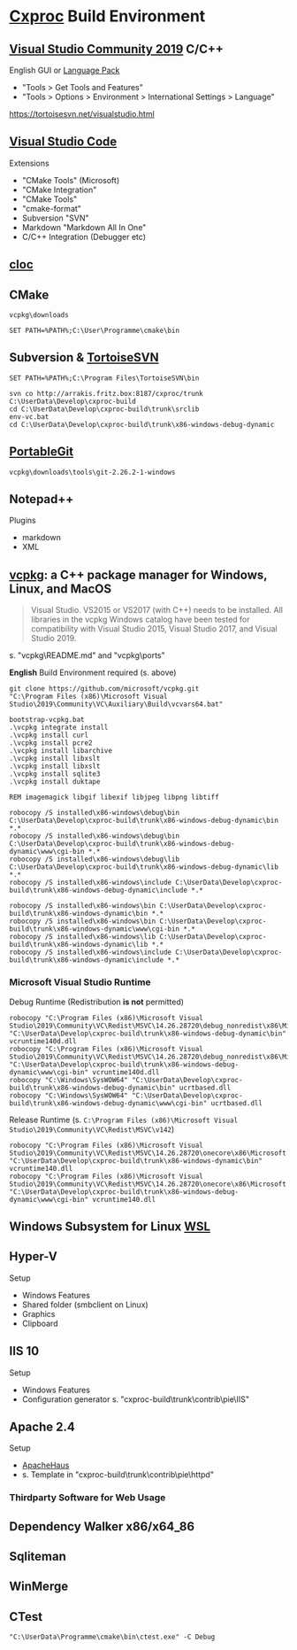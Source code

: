 
# [Cxproc](http://www.tenbusch.info/) Build Environment

## [Visual Studio Community 2019](https://visualstudio.microsoft.com/de/downloads/) C/C++

English GUI or
[Language Pack](https://docs.microsoft.com/de-de/visualstudio/install/install-visual-studio?view=vs-2019#step-6---install-language-packs-optional)

- "Tools > Get Tools and Features"
- "Tools > Options > Environment > International Settings > Language"

https://tortoisesvn.net/visualstudio.html

## [Visual Studio Code](https://github.com/microsoft/vscode)

Extensions
- "CMake Tools" (Microsoft)
- "CMake Integration"
- "CMake Tools"
- "cmake-format"
- Subversion "SVN"
- Markdown "Markdown All In One"
- C/C++ Integration (Debugger etc)

## [cloc](https://github.com/AlDanial/cloc)


## CMake

``vcpkg\downloads``

```
SET PATH=%PATH%;C:\User\Programme\cmake\bin
```

## Subversion & [TortoiseSVN](https://tortoisesvn.net/)

```
SET PATH=%PATH%;C:\Program Files\TortoiseSVN\bin

svn co http://arrakis.fritz.box:8187/cxproc/trunk C:\UserData\Develop\cxproc-build
cd C:\UserData\Develop\cxproc-build\trunk\srclib
env-vc.bat
cd C:\UserData\Develop\cxproc-build\trunk\x86-windows-debug-dynamic
```

## [PortableGit](https://sourceforge.net/projects/gitportable/)

``vcpkg\downloads\tools\git-2.26.2-1-windows``

## Notepad++

Plugins
- markdown
- XML

## [vcpkg](https://docs.microsoft.com/en-us/cpp/build/vcpkg?view=vs-2019): a C++ package manager for Windows, Linux, and MacOS

> Visual Studio. VS2015 or VS2017 (with C++) needs to be installed. All libraries in the vcpkg Windows catalog have been tested for compatibility with Visual Studio 2015, Visual Studio 2017, and Visual Studio 2019.

s. "vcpkg\README.md" and "vcpkg\ports"

__English__ Build Environment required (s. above)

``` BAT file
git clone https://github.com/microsoft/vcpkg.git
"C:\Program Files (x86)\Microsoft Visual Studio\2019\Community\VC\Auxiliary\Build\vcvars64.bat"

bootstrap-vcpkg.bat
.\vcpkg integrate install
.\vcpkg install curl
.\vcpkg install pcre2
.\vcpkg install libarchive
.\vcpkg install libxslt
.\vcpkg install libxslt
.\vcpkg install sqlite3
.\vcpkg install duktape

REM imagemagick libgif libexif libjpeg libpng libtiff

robocopy /S installed\x86-windows\debug\bin C:\UserData\Develop\cxproc-build\trunk\x86-windows-debug-dynamic\bin *.*
robocopy /S installed\x86-windows\debug\bin C:\UserData\Develop\cxproc-build\trunk\x86-windows-debug-dynamic\www\cgi-bin *.*
robocopy /S installed\x86-windows\debug\lib C:\UserData\Develop\cxproc-build\trunk\x86-windows-debug-dynamic\lib *.*
robocopy /S installed\x86-windows\include C:\UserData\Develop\cxproc-build\trunk\x86-windows-debug-dynamic\include *.*

robocopy /S installed\x86-windows\bin C:\UserData\Develop\cxproc-build\trunk\x86-windows-dynamic\bin *.*
robocopy /S installed\x86-windows\bin C:\UserData\Develop\cxproc-build\trunk\x86-windows-dynamic\www\cgi-bin *.*
robocopy /S installed\x86-windows\lib C:\UserData\Develop\cxproc-build\trunk\x86-windows-dynamic\lib *.*
robocopy /S installed\x86-windows\include C:\UserData\Develop\cxproc-build\trunk\x86-windows-dynamic\include *.*
```

### Microsoft Visual Studio Runtime

Debug Runtime (Redistribution **is not** permitted)
```
robocopy "C:\Program Files (x86)\Microsoft Visual Studio\2019\Community\VC\Redist\MSVC\14.26.28720\debug_nonredist\x86\Microsoft.VC142.DebugCRT" "C:\UserData\Develop\cxproc-build\trunk\x86-windows-debug-dynamic\bin" vcruntime140d.dll
robocopy "C:\Program Files (x86)\Microsoft Visual Studio\2019\Community\VC\Redist\MSVC\14.26.28720\debug_nonredist\x86\Microsoft.VC142.DebugCRT" "C:\UserData\Develop\cxproc-build\trunk\x86-windows-debug-dynamic\www\cgi-bin" vcruntime140d.dll
robocopy "C:\Windows\SysWOW64" "C:\UserData\Develop\cxproc-build\trunk\x86-windows-debug-dynamic\bin" ucrtbased.dll
robocopy "C:\Windows\SysWOW64" "C:\UserData\Develop\cxproc-build\trunk\x86-windows-debug-dynamic\www\cgi-bin" ucrtbased.dll
```

Release Runtime (s. ``C:\Program Files (x86)\Microsoft Visual Studio\2019\Community\VC\Redist\MSVC\v142``)
```
robocopy "C:\Program Files (x86)\Microsoft Visual Studio\2019\Community\VC\Redist\MSVC\14.26.28720\onecore\x86\Microsoft.VC142.CRT" "C:\UserData\Develop\cxproc-build\trunk\x86-windows-dynamic\bin" vcruntime140.dll
robocopy "C:\Program Files (x86)\Microsoft Visual Studio\2019\Community\VC\Redist\MSVC\14.26.28720\onecore\x86\Microsoft.VC142.CRT" "C:\UserData\Develop\cxproc-build\trunk\x86-windows-debug-dynamic\www\cgi-bin" vcruntime140.dll
```

## Windows Subsystem for Linux [WSL](https://docs.microsoft.com/en-us/windows/wsl/install-win10)

## Hyper-V

Setup
- Windows Features
- Shared folder (smbclient on Linux)
- Graphics
- Clipboard

## IIS 10

Setup
- Windows Features
- Configuration generator s. "cxproc-build\trunk\contrib\pie\IIS"

## Apache 2.4

Setup
- [ApacheHaus](https://www.apachehaus.com/cgi-bin/download.plx)
- s. Template in "cxproc-build\trunk\contrib\pie\httpd"

### Thirdparty Software for Web Usage


## Dependency Walker x86/x64_86

## Sqliteman

## WinMerge

## CTest

```
"C:\UserData\Programme\cmake\bin\ctest.exe" -C Debug
```

